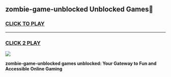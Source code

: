 
## zombie-game-unblocked Unblocked Games👋
<h3>
<a href="https://news.freeplayer.one?title=zombie-game-unblocked&ref=16F">CLICK TO PLAY</a></h3>
<hr>

<h3>
<a href="https://news.freeplayer.one?title=zombie-game-unblocked&ref=16F">CLICK 2 PLAY</a>
  
</h3>

<a href="https://news.freeplayer.one?title=zombie-game-unblocked&ref=16F/"><img src="https://clearcache.store/games.png"></a>


**zombie-game-unblocked games unblocked: Your Gateway to Fun and Accessible Online Gaming**
